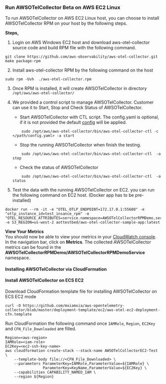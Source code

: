 ### Run AWSOTelCollector Beta on AWS EC2 Linux

To run AWSOTelCollector on AWS EC2 Linux host, you can choose to install AWSOTelCollector RPM on your host by the following steps.

**Steps,**

1. Login on AWS Windows EC2 host and download aws-otel-collector source code and build RPM file with the following command.
```
git clone https://github.com/aws-observability/aws-otel-collector.git  
make package-rpm
```
2. Install aws-otel-collector RPM by the following command on the host
```
sudo rpm -Uvh  ./aws-otel-collector.rpm
```
3. Once RPM is installed, it will create AWSOTelCollector in directory ```/opt/aws/aws-otel-collector/```

4. We provided a control script to manage AWSOTelCollector. Customer can use it to Start, Stop and Check Status of AWSOTelCollector.

    * Start AWSOTelCollector with CTL script. The config.yaml is optional, if it is not provided the default [config](../../config.yaml) will be applied.  
    ```
        sudo /opt/aws/aws-otel-collector/bin/aws-otel-collector-ctl -c </path/config.yaml> -a start
    ```
    * Stop the running AWSOTelCollector when finish the testing.
    ```
        sudo /opt/aws/aws-otel-collector/bin/aws-otel-collector-ctl  -a stop
    ```
    * Check the status of AWSOTelCollector
    ```
        sudo /opt/aws/aws-otel-collector/bin/aws-otel-collector-ctl  -a status
    ```
      
5. Test the data with the running AWSOTelCollector on EC2. you can run the following command on EC2 host. (Docker app has to be pre-installed)
```
docker run --rm -it -e "OTEL_OTLP_ENDPOINT=172.17.0.1:55680" -e "otlp_instance_id=test_insance_rpm" -e "OTEL_RESOURCE_ATTRIBUTES=service.namespace=AWSOTelCollectorRPMDemo,service.name=AWSOTelCollectorRPMDemoService" -e S3_REGION=us-west-2 aottestbed/aws-otel-collector-sample-app:latest
```

**View Your Metrics**  
You should now be able to view your metrics in your [CloudWatch console](https://console.aws.amazon.com/cloudwatch/). In the navigation bar, click on **Metrics**. The collected AWSOTelCollector metrics can be found in the **AWSOTelCollectorRPMDemo/AWSOTelCollectorRPMDemoService** namespace.

#### Installing AWSOTelCollector via CloudFormation
#### Install AWSOTelCollector on ECS EC2
Download CloudFormation template file for installing AWSOTelCollector on ECS EC2 mode
```
curl -O https://github.com/mxiamxia/aws-opentelemetry-collector/blob/master/deployment-template/ec2/aws-otel-ec2-deployment-cfn.template
```
Run CloudFormation the following command once ```IAMRole```, ```Region```, ```EC2Key``` and  ```CFN_File_Downloaded``` are filled.
```
Region=<aws-region>
IAMRole=<iam-role>
EC2Key=<ec2-ssh-key-name>
aws cloudformation create-stack --stack-name AWSOTelCollectorEC2-Test \
	--template-body file://<CFN_File_Downloaded> \
	--parameters ParameterKey=IAMRole,ParameterValue=${IAMRole} \
                 ParameterKey=KeyName,ParameterValue=${EC2Key} \
    --capabilities CAPABILITY_NAMED_IAM \
    --region ${Region}
```